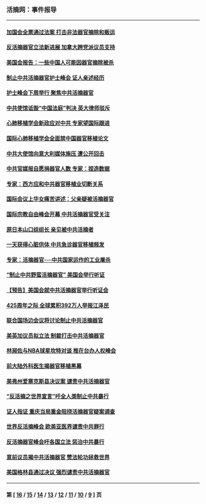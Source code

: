 ### 活摘网：事件报导
---
#### [加国会全票通过法案 打击非法器官摘除和贩运](../../pages/nf5877/n13884924.md?05180430) 
#### [反活摘器官立法新进展 加拿大跨党派议员支持](../../pages/nf5877/n13876061.md?05180430) 
#### [美国会报告：一些中国人可能因器官摘除被杀](../../pages/nf5877/n13867964.md?05180430) 
#### [制止中共活摘器官护士峰会 证人亲述经历](../../pages/nf5877/n13859007.md?05180430) 
#### [护士峰会下周举行 聚焦中共活摘器官](../../pages/nf5877/n13855418.md?05180430) 
#### [中共使馆诋毁“中国法庭”判决 英大律师驳斥](../../pages/nf5877/n13833945.md?05180430) 
#### [心肺移植学会新政应对中共 专家望国际跟进](../../pages/nf5877/n13829043.md?05180430) 
#### [国际心肺移植学会全面禁中国器官移植论文](../../pages/nf5877/n13827785.md?05180430) 
#### [中共大使馆向意大利媒体施压 遭公开回击](../../pages/nf5877/n13826038.md?05180430) 
#### [中共官媒报自愿捐器官人数 专家：捏造数据](../../pages/nf5877/n13814130.md?05180430) 
#### [专家：西方应和中共器官移植业切断关系](../../pages/nf5877/n13772828.md?05180430) 
#### [国际会议上华女痛苦讲述：父亲疑被活摘器官](../../pages/nf5877/n13771583.md?05180430) 
#### [国际宗教自由峰会开幕 中共活摘器官受关注](../../pages/nf5877/n13769995.md?05180430) 
#### [原日本山口组组长 亲见被中共活摘者](../../pages/nf5877/n13767360.md?05180430) 
#### [一天获得心脏供体 中共急诊器官移植频发](../../pages/nf5877/n13764689.md?05180430) 
#### [专家：活摘器官──中共国家运作的工业屠杀](../../pages/nf5877/n13761178.md?05180430) 
#### [“制止中共野蛮活摘器官” 美国会举行听证](../../pages/nf5877/n13735831.md?05180430) 
#### [【预告】美国会就中共活摘器官举行听证会](../../pages/nf5877/n13732843.md?05180430) 
#### [425周年之际 全球累积392万人举报江泽民](../../pages/nf5877/n13719232.md?05180430) 
#### [联合国场边会议将讨论制止中共活摘器官](../../pages/nf5877/n13656361.md?05180430) 
#### [美英加议员拟立法 制裁打击中共活摘器官](../../pages/nf5877/n13430251.md?05180430) 
#### [林昶佐与NBA球星坎特对谈 推在台办人权峰会](../../pages/nf5877/n13414467.md?05180430) 
#### [前大陆外科医生揭器官移植黑幕](../../pages/nf5877/n13401416.md?05180430) 
#### [美弗州爱塞克斯县决议案 谴责中共活摘器官](../../pages/nf5877/n13320919.md?05180430) 
#### [“反活摘之世界宣言”吁全人类制止中共暴行](../../pages/nf5877/n13259730.md?05180430) 
#### [证人指证 重庆当局重金阻挠活摘器官疑案调查](../../pages/nf5877/n13259127.md?05180430) 
#### [世界反活摘峰会 欧美亚医界谴责中共罪行](../../pages/nf5877/n13253550.md?05180430) 
#### [反活摘器官峰会吁各国立法 惩治中共暴行](../../pages/nf5877/n13245052.md?05180430) 
#### [意前议员揭中共活摘器官 赞法轮功拯救世界](../../pages/nf5877/n13203445.md?05180430) 
#### [美国格林县通过决议 强烈谴责中共活摘器官](../../pages/nf5877/n13119367.md?05180430) 

---
#### 第 [ [16](./16.md?05180430) / [15](./15.md?05180430) / [14](./14.md?05180430) / [13](./13.md?05180430) / [12](./12.md?05180430) / [11](./11.md?05180430) / [10](./10.md?05180430) / [9](./9.md?05180430) ] 页
